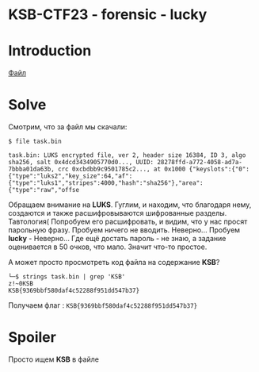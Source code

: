 # KSB-CTF23 - forensic - lucky


# Introduction

[Файл](files/task.bin)


# Solve

Смотрим, что за файл мы скачали:

```
$ file task.bin  

task.bin: LUKS encrypted file, ver 2, header size 16384, ID 3, algo sha256, salt 0x4dcd3434905770d0..., UUID: 28278ffd-a772-4058-ad7a-7bbba01da63b, crc 0xcbdbb9c9501785c2..., at 0x1000 {"keyslots":{"0":{"type":"luks2","key_size":64,"af":{"type":"luks1","stripes":4000,"hash":"sha256"},"area":{"type":"raw","offse
```

Обращаем внимание на **LUKS**. Гуглим, и находим, что благодаря нему, создаются и также расшифровываются шифрованные разделы. Тавтология(
Попробуем его расшифровать, и видим, что у нас просят парольную фразу. Пробуем ничего не вводить. Неверно...
Пробуем **lucky** - Неверно...
Где ещё достать пароль - не знаю, а задание оценивается в 50 очков, что мало. Значит что-то простое.

А может просто просмотреть код файла на содержание **KSB**?

```
└─$ strings task.bin | grep 'KSB'
z!~0KSB
KSB{9369bbf580daf4c52288f951dd547b37}
```


Получаем флаг : `KSB{9369bbf580daf4c52288f951dd547b37}` 


# Spoiler

Просто ищем **KSB** в файле
